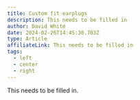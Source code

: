```yaml
---
title: Custom fit earplugs
description: This needs to be filled in
author: David White
date: 2024-02-26T14:45:30.703Z
type: Article
affiliateLink: This needs to be filled in
tags:
  - left
  - center
  - right
---
```

This needs to be filled in.
